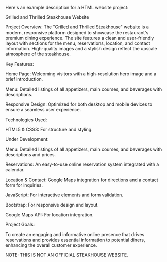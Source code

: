 
Here's an example description for a HTML website project:

Grilled and Thrilled Steakhouse Website

Project Overview:
The "Grilled and Thrilled Steakhouse" website is a modern, responsive platform designed to showcase the restaurant's premium dining experience. The site features a clean and user-friendly layout with sections for the menu, reservations, location, and contact information. High-quality images and a stylish design reflect the upscale atmosphere of the steakhouse.

Key Features:

Home Page: Welcoming visitors with a high-resolution hero image and a brief introduction.

Menu: Detailed listings of all appetizers, main courses, and beverages with descriptions.

Responsive Design: Optimized for both desktop and mobile devices to ensure a seamless user experience.

Technologies Used:

HTML5 & CSS3: For structure and styling.

Under Development:

Menu: Detailed listings of all appetizers, main courses, and beverages with descriptions and prices.

Reservations: An easy-to-use online reservation system integrated with a calendar.

Location & Contact: Google Maps integration for directions and a contact form for inquiries.

JavaScript: For interactive elements and form validation.

Bootstrap: For responsive design and layout.

Google Maps API: For location integration.

Project Goals:

To create an engaging and informative online presence that drives reservations and provides essential information to potential diners, enhancing the overall customer experience.

NOTE: THIS IS NOT AN OFFICIAL STEAKHOUSE WEBSITE.
